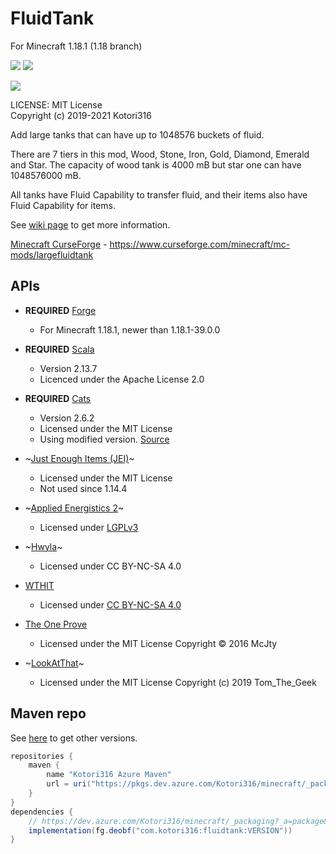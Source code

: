 # FluidTank

For Minecraft 1.18.1 (1.18 branch)

[![](http://cf.way2muchnoise.eu/versions/largefluidtank.svg)][CurseForge]
[![](http://cf.way2muchnoise.eu/full_largefluidtank_downloads.svg)][CurseForge]

[![](https://github.com/Kotori316/FluidTank/workflows/Java%20CI/badge.svg)](https://github.com/Kotori316/FluidTank/actions)

[CurseForge]: https://www.curseforge.com/minecraft/mc-mods/largefluidtank

LICENSE: MIT License  
Copyright (c) 2019-2021 Kotori316

Add large tanks that can have up to 1048576 buckets of fluid.

There are 7 tiers in this mod, Wood, Stone, Iron, Gold, Diamond, Emerald and Star. The capacity of wood tank is 4000 mB
but star one can have 1048576000 mB.

All tanks have Fluid Capability to transfer fluid, and their items also have Fluid Capability for items.

See [wiki page](https://github.com/Kotori316/FluidTank/wiki) to get more information.

[Minecraft CurseForge][CurseForge] - https://www.curseforge.com/minecraft/mc-mods/largefluidtank

## APIs

* **REQUIRED** [Forge](https://github.com/MinecraftForge/MinecraftForge)
  * For Minecraft 1.18.1, newer than 1.18.1-39.0.0

* **REQUIRED** [Scala](https://github.com/scala/scala)
  * Version 2.13.7
  * Licenced under the Apache License 2.0

* **REQUIRED** [Cats](https://github.com/typelevel/cats)
  * Version 2.6.2
  * Licensed under the MIT License
  * Using modified version. [Source](https://github.com/Kotori316/cats)

* ~[Just Enough Items (JEI)](https://github.com/mezz/JustEnoughItems)~
  * Licensed under the MIT License
  * Not used since 1.14.4

* ~[Applied Energistics 2](https://github.com/AppliedEnergistics/Applied-Energistics-2)~
  * Licensed under [LGPLv3](https://github.com/AppliedEnergistics/Applied-Energistics-2#license)

* ~[Hwyla](https://github.com/TehNut/HWYLA/tree/1.16_forge)~
  * Licensed under CC BY-NC-SA 4.0

* [WTHIT](https://github.com/badasintended/wthit)
  * Licensed under [CC BY-NC-SA 4.0](https://creativecommons.org/licenses/by-nc-sa/4.0/)

* [The One Prove](https://github.com/McJtyMods/TheOneProbe/tree/1.18)
  * Licensed under the MIT License Copyright © 2016 McJty

* ~[LookAtThat](https://github.com/Geek202/LookAtThat)~
  * Licensed under the MIT License Copyright (c) 2019 Tom_The_Geek

## Maven repo

See [here](https://dev.azure.com/Kotori316/minecraft/_packaging?_a=package&feed=mods%40Local&package=com.kotori316%3Afluidtank&protocolType=maven&view=versions)
to get other versions.

```groovy
repositories {
    maven {
        name "Kotori316 Azure Maven"
        url = uri("https://pkgs.dev.azure.com/Kotori316/minecraft/_packaging/mods/maven/v1")
    }
}
dependencies {
    // https://dev.azure.com/Kotori316/minecraft/_packaging?_a=package&feed=mods%40Local&package=com.kotori316%3Afluidtank&protocolType=maven&view=versions
    implementation(fg.deobf("com.kotori316:fluidtank:VERSION"))
}
```
